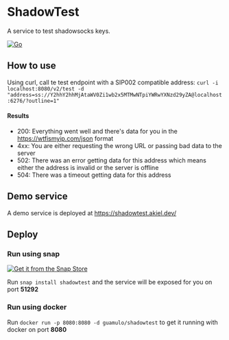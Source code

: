 # ShadowTest

A service to test shadowsocks keys.

[![Go](https://github.com/jadolg/ShadowTest/actions/workflows/go.yml/badge.svg)](https://github.com/jadolg/ShadowTest/actions/workflows/go.yml)

## How to use

Using curl, call te test endpoint with a SIP002 compatible address:
`curl -i localhost:8080/v2/test -d "address=ss://Y2hhY2hhMjAtaWV0Zi1wb2x5MTMwNTpiYWRwYXNzd29yZA@localhost:6276/?outline=1"`

#### Results

- 200: Everything went well and there's data for you in the https://wtfismyip.com/json format
- 4xx: You are either requesting the wrong URL or passing bad data to the server
- 502: There was an error getting data for this address which means either the address is invalid or the server is
  offline
- 504: There was a timeout getting data for this address

## Demo service

A demo service is deployed at https://shadowtest.akiel.dev/

## Deploy

### Run using snap

[![Get it from the Snap Store](https://snapcraft.io/static/images/badges/en/snap-store-black.svg)](https://snapcraft.io/shadowtest)

Run `snap install shadowtest` and the service will be exposed for you on port **51292**

### Run using docker

Run `docker run -p 8080:8080 -d guamulo/shadowtest` to get it running with docker on port **8080**
